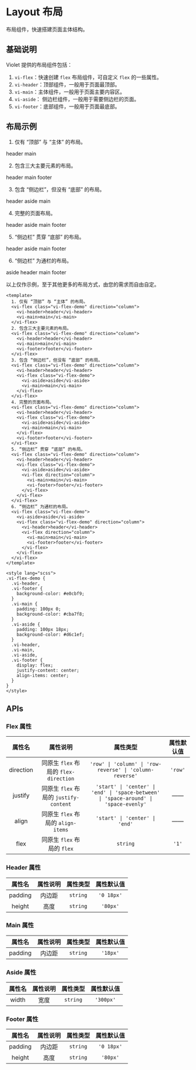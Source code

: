<style lang="scss">
.vi-flex-demo {
  .vi-header,
  .vi-footer { 
    background-color: #e0cbf9;
  }
  .vi-main { 
    padding: 100px 0;
    background-color: #cba7f8; 
  }
  .vi-aside { 
    padding: 100px 18px;
    background-color: #d6c1ef;
  }
  .vi-header,
  .vi-main,
  .vi-aside,
  .vi-footer {
    display: flex;
    justify-content: center;
    align-items: center;
  }
}
</style>

# Layout 布局

布局组件，快速搭建页面主体结构。

## 基础说明

Violet 提供的布局组件包括：
1. `vi-flex`：快速创建 `flex` 布局组件，可自定义 `flex` 的一些属性。 
2. `vi-header`：顶部组件，一般用于页面最顶部。 
3. `vi-main`：主体组件，一般用于页面主要内容区。 
4. `vi-aside`： 侧边栏组件，一般用于需要侧边栏的页面。 
5. `vi-footer`：底部组件，一般用于页面最底部。

## 布局示例

1. 仅有 “顶部” 与 “主体” 的布局。

<div class="examples">
  <vi-flex class="vi-flex-demo" direction="column">
    <vi-header>header</vi-header>
    <vi-main>main</vi-main>
  </vi-flex>
</div>

2. 包含三大主要元素的布局。

<div class="examples">
  <vi-flex class="vi-flex-demo" direction="column">
    <vi-header>header</vi-header>
    <vi-main>main</vi-main>
    <vi-footer>footer</vi-footer>
  </vi-flex>
</div>

3. 包含 “侧边栏”，但没有 “底部” 的布局。

<div class="examples">
  <vi-flex class="vi-flex-demo" direction="column">
    <vi-header>header</vi-header>
    <vi-flex class="vi-flex-demo">
      <vi-aside>aside</vi-aside>
      <vi-main>main</vi-main>
    </vi-flex>
  </vi-flex>
</div>

4. 完整的页面布局。

<div class="examples">
  <vi-flex class="vi-flex-demo" direction="column">
    <vi-header>header</vi-header>
    <vi-flex class="vi-flex-demo">
      <vi-aside>aside</vi-aside>
      <vi-main>main</vi-main>
    </vi-flex>
    <vi-footer>footer</vi-footer>
  </vi-flex>
</div>

5. “侧边栏” 贯穿 “底部” 的布局。

<div class="examples">
  <vi-flex class="vi-flex-demo" direction="column">
    <vi-header>header</vi-header>
    <vi-flex class="vi-flex-demo">
      <vi-aside>aside</vi-aside>
      <vi-flex direction="column">
        <vi-main>main</vi-main>
        <vi-footer>footer</vi-footer>
      </vi-flex>
    </vi-flex>
  </vi-flex>
</div>

6. “侧边栏” 为通栏的布局。

<div class="examples">
  <vi-flex class="vi-flex-demo">
    <vi-aside>aside</vi-aside>
    <vi-flex class="vi-flex-demo" direction="column">
      <vi-header>header</vi-header>
      <vi-flex direction="column">
        <vi-main>main</vi-main>
        <vi-footer>footer</vi-footer>
      </vi-flex>
    </vi-flex>
  </vi-flex>
</div>

以上仅作示例，至于其他更多的布局方式，由您的需求而自由自定。

```vue
<template>
  1. 仅有 “顶部” 与 “主体” 的布局。
  <vi-flex class="vi-flex-demo" direction="column">
    <vi-header>header</vi-header>
    <vi-main>main</vi-main>
  </vi-flex>
  2. 包含三大主要元素的布局。
  <vi-flex class="vi-flex-demo" direction="column">
    <vi-header>header</vi-header>
    <vi-main>main</vi-main>
    <vi-footer>footer</vi-footer>
  </vi-flex>
  3. 包含 “侧边栏”，但没有 “底部” 的布局。
  <vi-flex class="vi-flex-demo" direction="column">
    <vi-header>header</vi-header>
    <vi-flex class="vi-flex-demo">
      <vi-aside>aside</vi-aside>
      <vi-main>main</vi-main>
    </vi-flex>
  </vi-flex>
  4. 完整的页面布局。
  <vi-flex class="vi-flex-demo" direction="column">
    <vi-header>header</vi-header>
    <vi-flex class="vi-flex-demo">
      <vi-aside>aside</vi-aside>
      <vi-main>main</vi-main>
    </vi-flex>
    <vi-footer>footer</vi-footer>
  </vi-flex>
  5. “侧边栏” 贯穿 “底部” 的布局。
  <vi-flex class="vi-flex-demo" direction="column">
    <vi-header>header</vi-header>
    <vi-flex class="vi-flex-demo">
      <vi-aside>aside</vi-aside>
      <vi-flex direction="column">
        <vi-main>main</vi-main>
        <vi-footer>footer</vi-footer>
      </vi-flex>
    </vi-flex>
  </vi-flex>
  6. “侧边栏” 为通栏的布局。
  <vi-flex class="vi-flex-demo">
    <vi-aside>aside</vi-aside>
    <vi-flex class="vi-flex-demo" direction="column">
      <vi-header>header</vi-header>
      <vi-flex direction="column">
        <vi-main>main</vi-main>
        <vi-footer>footer</vi-footer>
      </vi-flex>
    </vi-flex>
  </vi-flex>
</template>

<style lang="scss">
.vi-flex-demo {
  .vi-header,
  .vi-footer { 
    background-color: #e0cbf9;
  }
  .vi-main { 
    padding: 100px 0;
    background-color: #cba7f8; 
  }
  .vi-aside { 
    padding: 100px 18px;
    background-color: #d6c1ef;
  }
  .vi-header,
  .vi-main,
  .vi-aside,
  .vi-footer {
    display: flex;
    justify-content: center;
    align-items: center;
  }
}
</style>
```

## APIs

### Flex 属性

| 属性名 | 属性说明 | 属性类型 | 属性默认值 |
| :---: | :---: | :---: | :---: |
| direction | 同原生 `flex` 布局的 `flex-direction` | `'row' \| 'column' \| 'row-reverse' \| 'column-reverse'` | `'row'` |
| justify | 同原生 `flex` 布局的 `justify-content` | `'start' \| 'center' \| 'end' \| 'space-between' \| 'space-around' \| 'space-evenly'` | —— |
| align | 同原生 `flex` 布局的 `align-items` | `'start' \| 'center' \| 'end'` | —— |
| flex | 同原生 `flex` 布局的 `flex` | `string` | `'1'` |

### Header 属性

| 属性名 | 属性说明 | 属性类型 | 属性默认值 |
| :---: | :---: | :---: | :---: |
| padding | 内边距 | `string` | `'0 18px'` |
| height | 高度 | `string` | `'80px'` |

### Main 属性

| 属性名 | 属性说明 | 属性类型 | 属性默认值 |
| :---: | :---: | :---: | :---: |
| padding | 内边距 | `string` | `'18px'` |

### Aside 属性

| 属性名 | 属性说明 | 属性类型 | 属性默认值 |
| :---: | :---: | :---: | :---: |
| width | 宽度 | `string` | `'300px'` |

### Footer 属性

| 属性名 | 属性说明 | 属性类型 | 属性默认值 |
| :---: | :---: | :---: | :---: |
| padding | 内边距 | `string` | `'0 18px'` |
| height | 高度 | `string` | `'80px'` |
